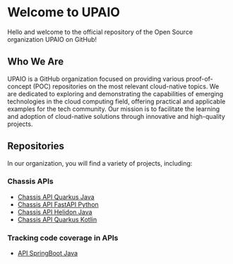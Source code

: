 # Welcome to UPAIO

Hello and welcome to the official repository of the Open Source organization UPAIO on GitHub!

## Who We Are

UPAIO is a GitHub organization focused on providing various proof-of-concept (POC) repositories on the most relevant cloud-native topics. We are dedicated to exploring and demonstrating the capabilities of emerging technologies in the cloud computing field, offering practical and applicable examples for the tech community. Our mission is to facilitate the learning and adoption of cloud-native solutions through innovative and high-quality projects.

## Repositories

In our organization, you will find a variety of projects, including:

### Chassis APIs

- [Chassis API Quarkus Java](https://github.com/upa-io/microservice-chassis-quarkus-java)
- [Chassis API FastAPI Python](https://github.com/upa-io/py-microservice-poc)
- [Chassis API Helidon Java](https://github.com/upa-io/helidon-chassis-java)
- [Chassis API Quarkus Kotlin](https://github.com/upa-io/quarkus-gradle-chassis-kotlin)

### Tracking code coverage in APIs
- [API SpringBoot Java](https://github.com/upa-io/codecov-java)
